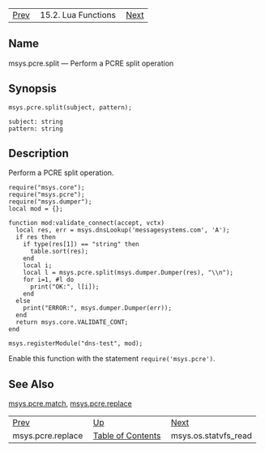 |     |     |     |
| --- | --- | --- |
| [Prev](lua.ref.msys.pcre.replace)  | 15.2. Lua Functions |  [Next](lua.ref.msys.os.statvfs_read.php) |

<a name="lua.ref.msys.pcre.split"></a>
## Name

msys.pcre.split — Perform a PCRE split operation

<a name="idp26820464"></a>
## Synopsis

`msys.pcre.split(subject, pattern);`

```
subject: string
pattern: string
```
<a name="idp26823168"></a>
## Description

Perform a PCRE split operation.

```
require("msys.core");
require("msys.pcre");
require("msys.dumper");
local mod = {};

function mod:validate_connect(accept, vctx)
  local res, err = msys.dnsLookup('messagesystems.com', 'A');
  if res then
    if type(res[1]) == "string" then
      table.sort(res);
    end
    local i;
    local l = msys.pcre.split(msys.dumper.Dumper(res), "\\n");
    for i=1, #l do
      print("OK:", l[i]);
    end
  else
    print("ERROR:", msys.dumper.Dumper(err));
  end
  return msys.core.VALIDATE_CONT;
end

msys.registerModule("dns-test", mod);
```

Enable this function with the statement `require('msys.pcre')`.

<a name="idp26826896"></a>
## See Also

[msys.pcre.match](lua.ref.msys.pcre.match "msys.pcre.match"), [msys.pcre.replace](lua.ref.msys.pcre.replace.php "msys.pcre.replace")

|     |     |     |
| --- | --- | --- |
| [Prev](lua.ref.msys.pcre.replace)  | [Up](lua.function.details.php) |  [Next](lua.ref.msys.os.statvfs_read.php) |
| msys.pcre.replace  | [Table of Contents](index) |  msys.os.statvfs_read |
